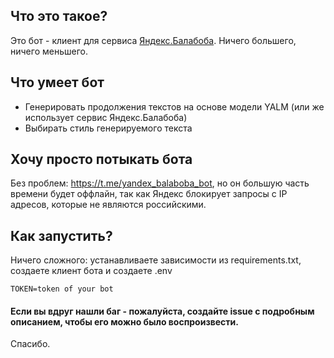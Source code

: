 ## Что это такое?

Это бот - клиент для сервиса [Яндекс.Балабоба](https://yandex.ru/lab/yalm). Ничего большего, ничего меньшего.

## Что умеет бот

* Генерировать продолжения текстов на основе модели YALM (или же использует сервис Яндекс.Балабоба)
* Выбирать стиль генерируемого текста

## Хочу просто потыкать бота

Без проблем: https://t.me/yandex_balaboba_bot, но он большую часть времени будет оффлайн, так как Яндекс блокирует запросы с IP адресов, которые не являются российскими.

## Как запустить?

Ничего сложного: устанавливаете зависимости из requirements.txt, создаете клиент бота и создаете .env
```
TOKEN=token of your bot
```

#### Если вы вдруг нашли баг - пожалуйста, создайте issue с подробным описанием, чтобы его можно было воспроизвести.

Спасибо.
